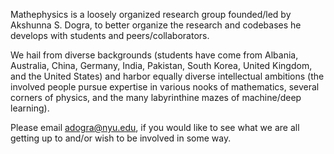 Mathephysics is a loosely organized research group founded/led by Akshunna S. Dogra, to better organize the research and codebases he develops with students and peers/collaborators. 

We hail from diverse backgrounds (students have come from Albania, Australia, China, Germany, India, Pakistan, South Korea, United Kingdom, and the United States) and harbor equally diverse intellectual ambitions (the involved people pursue expertise in various nooks of mathematics, several corners of physics, and the many labyrinthine mazes of machine/deep learning). 

Please email adogra@nyu.edu, if you would like to see what we are all getting up to and/or wish to be involved in some way.
